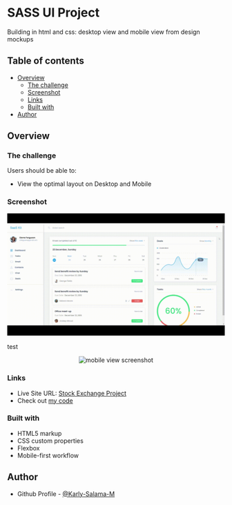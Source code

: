 # SASS UI Project

Building in html and css: desktop view and mobile view from design mockups

## Table of contents

- [Overview](#overview)
  - [The challenge](#the-challenge)
  - [Screenshot](#screenshot)
  - [Links](#links)
  - [Built with](#built-with)
- [Author](#author)

## Overview

### The challenge

Users should be able to:

- View the optimal layout on Desktop and Mobile

### Screenshot

![](https://github.com/Karly-Salama-M/front-end-first-project/blob/main/build/images/Front-End-August.gif)

test

<p align="center">
  <img src="https://github.com/waldyr/Sublime-Installer/blob/master/sublime_text.png?raw=true" alt="mobile view screenshot"/>
</p>


### Links

- Live Site URL: [Stock Exchange Project](https://pedantic-lalande-7ceb40.netlify.app/)
- Check out [my code](https://github.com/Karly-Salama-M/stock-exchange-project)

### Built with

- HTML5 markup
- CSS custom properties
- Flexbox
- Mobile-first workflow
 
## Author

- Github Profile - [@Karly-Salama-M](https://github.com/Karly-Salama-M)













